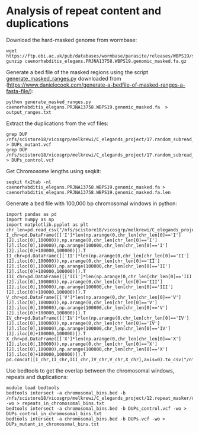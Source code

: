 # Analysis of repeat content and duplications
Download the hard-masked genome from wormbase:
```
wget https://ftp.ebi.ac.uk/pub/databases/wormbase/parasite/releases/WBPS19/species/caenorhabditis_elegans/PRJNA13758/caenorhabditis_elegans.PRJNA13758.WBPS19.genomic_masked.fa.gz
gunzip caenorhabditis_elegans.PRJNA13758.WBPS19.genomic_masked.fa.gz
```
Generate a bed file of the masked regions using the script [generate_masked_ranges.py](https://github.com/Melkrewi/Structural_variants_detection/blob/main/generate_masked_ranges.py) downloaded from (https://www.danielecook.com/generate-a-bedfile-of-masked-ranges-a-fasta-file/):
```
python generate_masked_ranges.py caenorhabditis_elegans.PRJNA13758.WBPS19.genomic_masked.fa  > output_ranges.txt
```
Extract the duplications from the vcf files:
```
grep DUP /nfs/scistore18/vicosgrp/melkrewi/C_elegands_project/17.random_subread_mytool_random_state/alignment_315850_cuteSV.vcf > DUPs_mutant.vcf
grep DUP /nfs/scistore18/vicosgrp/melkrewi/C_elegands_project/17.random_subread_mytool_random_state/control/alignment_315848_cuteSV.vcf > DUPs_control.vcf
```
Get Chromosome lengths using seqkit:
```
seqkit fx2tab -nl caenorhabditis_elegans.PRJNA13758.WBPS19.genomic_masked.fa > caenorhabditis_elegans.PRJNA13758.WBPS19.genomic_masked.fa.len
```
Generate a bed file with 100,000 bp chromosomal windows in python:
```
import pandas as pd
import numpy as np
import matplotlib.pyplot as plt
chr_len=pd.read_csv("/nfs/scistore18/vicosgrp/melkrewi/C_elegands_project/12.repeat_masker/caenorhabditis_elegans.PRJNA13758.WBPS19.genomic_masked.fa.len",sep="\s+",header=None)
I_chr=pd.DataFrame([['I']*len(np.arange(0,chr_len[chr_len[0]=='I'][2].iloc[0],100000)),np.arange(0,chr_len[chr_len[0]=='I'][2].iloc[0],100000),np.arange(100000,chr_len[chr_len[0]=='I'][2].iloc[0]+100000,100000)]).T
II_chr=pd.DataFrame([['II']*len(np.arange(0,chr_len[chr_len[0]=='II'][2].iloc[0],100000)),np.arange(0,chr_len[chr_len[0]=='II'][2].iloc[0],100000),np.arange(100000,chr_len[chr_len[0]=='II'][2].iloc[0]+100000,100000)]).T
III_chr=pd.DataFrame([['III']*len(np.arange(0,chr_len[chr_len[0]=='III'][2].iloc[0],100000)),np.arange(0,chr_len[chr_len[0]=='III'][2].iloc[0],100000),np.arange(100000,chr_len[chr_len[0]=='III'][2].iloc[0]+100000,100000)]).T
V_chr=pd.DataFrame([['V']*len(np.arange(0,chr_len[chr_len[0]=='V'][2].iloc[0],100000)),np.arange(0,chr_len[chr_len[0]=='V'][2].iloc[0],100000),np.arange(100000,chr_len[chr_len[0]=='V'][2].iloc[0]+100000,100000)]).T
IV_chr=pd.DataFrame([['IV']*len(np.arange(0,chr_len[chr_len[0]=='IV'][2].iloc[0],100000)),np.arange(0,chr_len[chr_len[0]=='IV'][2].iloc[0],100000),np.arange(100000,chr_len[chr_len[0]=='IV'][2].iloc[0]+100000,100000)]).T
X_chr=pd.DataFrame([['X']*len(np.arange(0,chr_len[chr_len[0]=='X'][2].iloc[0],100000)),np.arange(0,chr_len[chr_len[0]=='X'][2].iloc[0],100000),np.arange(100000,chr_len[chr_len[0]=='X'][2].iloc[0]+100000,100000)]).T
pd.concat([I_chr,II_chr,III_chr,IV_chr,V_chr,X_chr],axis=0).to_csv("/nfs/scistore18/vicosgrp/melkrewi/C_elegands_project/20.mask_genome/chromosomal_bins.bed",sep="\t",header=True,index=False)
```
Use bedtools to get the overlap between the chromosomal windows, repeats and duplications:
```
module load bedtools
bedtools intersect -a chromosomal_bins.bed -b /nfs/scistore18/vicosgrp/melkrewi/C_elegands_project/12.repeat_masker/output_ranges.bed -wo > repeats_in_chromosomal_bins.txt
bedtools intersect -a chromosomal_bins.bed -b DUPs_control.vcf -wo > DUPs_control_in_chromosomal_bins.txt
bedtools intersect -a chromosomal_bins.bed -b DUPs.vcf -wo > DUPs_mutant_in_chromosomal_bins.txt
```
